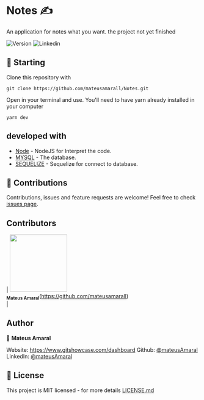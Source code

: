# Notes ✍

An application for notes what you want. the project not yet finished

<p>
  <img alt="Version" src="https://img.shields.io/badge/version-1.0.0-blue.svg?cacheSeconds=2592000" />
  <img alt="Linkedin" src="https://img.shields.io/github/followers/mateusamarall?style=social" />
</p>

## 🎯 Starting

Clone this repository with

```
git clone https://github.com/mateusamarall/Notes.git
```

Open in your terminal and use. You'll need to have yarn already installed in your computer

```
yarn dev
```

## developed with

- [Node](https://nodejs.org/en/) - NodeJS for Interpret the code.
- [MYSQL](https://www.mysql.com/) - The database.
- [SEQUELIZE](https://sequelize.org/) - Sequelize for connect to database.

## 🤝 Contributions

Contributions, issues and feature requests are welcome!
Feel free to check [issues page](https://github.com/mateusamarall/Notes/issues).

## Contributors

| <img src="![a](https://user-images.githubusercontent.com/37390930/81833478-27562e80-9516-11ea-82a8-f9c38380f35c.png)" width="150px;"/><br /><sub><b>Mateus Amaral</b></sub>(https://github.com/mateusamarall)<br />|

## Author

👤 **Mateus Amaral**

Website: https://www.gitshowcase.com/dashboard
Github: [@mateusAmaral](https://github.com/mateusamarall)
LinkedIn: [@mateusAmaral](https://www.linkedin.com/in/mateus-passos-amaral/)

## 📝 License

This project is MIT licensed - for more details [LICENSE.md](LICENSE.md)
